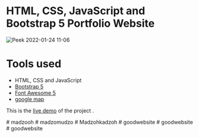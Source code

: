 HTML, CSS, JavaScript and Bootstrap 5 Portfolio Website
=======
![Peek 2022-01-24 11-06](https://user-images.githubusercontent.com/11813341/150726892-d47d1860-b157-4453-aab0-860b1328b25c.gif)

# Tools used #
* HTML, CSS and JavaScript
* [Bootstrap 5](https://getbootstrap.com/docs/5.0/getting-started/introduction/)
* [Font Awesome 5](https://fontawesome.com/)
* [google map](https://www.embed-map.com/)

This is the [live demo](https://brad-portfolio.netlify.app/) of the project . 

#   m a d z o o h  
 #   m a d z o m u d z o  
 #   M a d z o h k a d z o h  
 #   g o o d w e b s i t e  
 #   g o o d w e b s i t e  
 #   g o o d w e b s i t e  
 